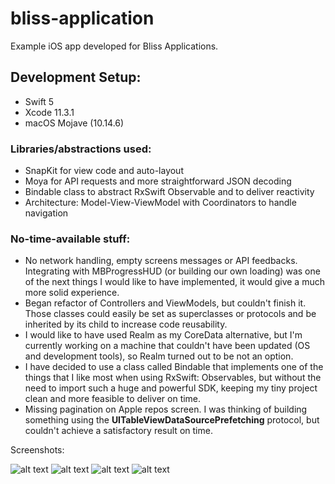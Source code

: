 # bliss-application
Example iOS app developed for Bliss Applications.

## Development Setup:
* Swift 5
* Xcode 11.3.1
* macOS Mojave (10.14.6)

### Libraries/abstractions used:
* SnapKit for view code and auto-layout
* Moya for API requests and more straightforward JSON decoding
* Bindable class to abstract RxSwift Observable and to deliver reactivity
* Architecture: Model-View-ViewModel with Coordinators to handle navigation

### No-time-available stuff:
* No network handling, empty screens messages or API feedbacks. Integrating with MBProgressHUD (or building our own loading) was one of the next things I would like to have implemented, it would give a much more solid experience. 
* Began refactor of Controllers and ViewModels, but couldn't finish it. Those classes could easily be set as superclasses or protocols and be inherited by its child to increase code reusability.
* I would like to have used Realm as my CoreData alternative, but I'm currently working on a machine that couldn't have been updated (OS and development tools), so Realm turned out to be not an option. 
* I have decided to use a class called Bindable that implements one of the things that I like most when using RxSwift: Observables, but without the need to import such a huge and powerful SDK, keeping my tiny project clean and more feasible to deliver on time.
* Missing pagination on Apple repos screen. I was thinking of building something using the **UITableViewDataSourcePrefetching** protocol, but couldn't achieve a satisfactory result on time.

Screenshots:

![alt text](https://github.com/arthurveloso/bliss-application/blob/develop/screenshots/home.png)
![alt text](https://github.com/arthurveloso/bliss-application/blob/develop/screenshots/emojis.png)
![alt text](https://github.com/arthurveloso/bliss-application/blob/develop/screenshots/avatars.png)
![alt text](https://github.com/arthurveloso/bliss-application/blob/develop/screenshots/repos.png)
